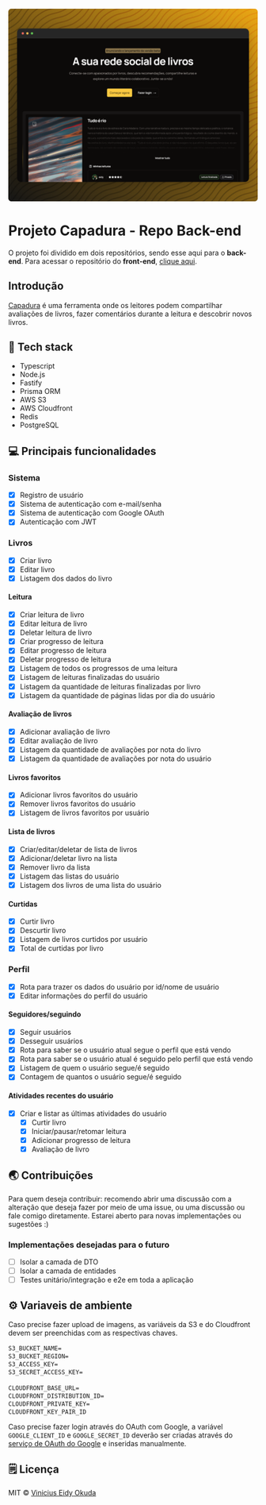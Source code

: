 ![Screenshot](/public/capadura-app.png)

# Projeto Capadura - Repo Back-end

O projeto foi dividido em dois repositórios, sendo esse aqui para o **back-end**. Para acessar o repositório do **front-end**, [clique aqui](https://github.com/eidynho/capadura).

## Introdução

[Capadura](http://capadura.io) é uma ferramenta onde os leitores podem compartilhar avaliações de livros, fazer comentários durante a leitura e descobrir novos livros.

## 🤖 Tech stack

- Typescript
- Node.js
- Fastify
- Prisma ORM
- AWS S3
- AWS Cloudfront
- Redis
- PostgreSQL

## 💻 Principais funcionalidades

### Sistema

- [x] Registro de usuário
- [x] Sistema de autenticação com e-mail/senha
- [x] Sistema de autenticação com Google OAuth
- [x] Autenticação com JWT

### Livros

- [x] Criar livro
- [x] Editar livro
- [x] Listagem dos dados do livro

#### Leitura

- [x] Criar leitura de livro
- [x] Editar leitura de livro
- [x] Deletar leitura de livro
- [x] Criar progresso de leitura
- [x] Editar progresso de leitura
- [x] Deletar progresso de leitura
- [x] Listagem de todos os progressos de uma leitura
- [x] Listagem de leituras finalizadas do usuário
- [x] Listagem da quantidade de leituras finalizadas por livro
- [x] Listagem da quantidade de páginas lidas por dia do usuário

#### Avaliação de livros

- [x] Adicionar avaliação de livro
- [x] Editar avaliação de livro
- [x] Listagem da quantidade de avaliações por nota do livro
- [x] Listagem da quantidade de avaliações por nota do usuário

#### Livros favoritos

- [x] Adicionar livros favoritos do usuário
- [x] Remover livros favoritos do usuário
- [x] Listagem de livros favoritos por usuário

#### Lista de livros

- [x] Criar/editar/deletar de lista de livros
- [x] Adicionar/deletar livro na lista
- [x] Remover livro da lista
- [x] Listagem das listas do usuário
- [x] Listagem dos livros de uma lista do usuário

#### Curtidas

- [x] Curtir livro
- [x] Descurtir livro
- [x] Listagem de livros curtidos por usuário
- [x] Total de curtidas por livro

### Perfil

- [x] Rota para trazer os dados do usuário por id/nome de usuário
- [x] Editar informações do perfil do usuário

#### Seguidores/seguindo

- [x] Seguir usuários
- [x] Desseguir usuários
- [x] Rota para saber se o usuário atual segue o perfil que está vendo
- [x] Rota para saber se o usuário atual é seguido pelo perfil que está vendo
- [x] Listagem de quem o usuário segue/é seguido
- [x] Contagem de quantos o usuário segue/é seguido

#### Atividades recentes do usuário

- [x] Criar e listar as últimas atividades do usuário
    - [x] Curtir livro
    - [x] Iniciar/pausar/retomar leitura
    - [x] Adicionar progresso de leitura
    - [x] Avaliação de livro

## 🌏 Contribuições

Para quem deseja contribuir: recomendo abrir uma discussão com a alteração que deseja fazer por meio de uma issue, ou uma discussão ou fale comigo diretamente. Estarei aberto para novas implementações ou sugestões :)

### Implementações desejadas para o futuro

- [ ] Isolar a camada de DTO
- [ ] Isolar a camada de entidades
- [ ] Testes unitário/integração e e2e em toda a aplicação

## ⚙️ Variaveis de ambiente

Caso precise fazer upload de imagens, as variáveis da S3 e do Cloudfront devem ser preenchidas com as respectivas chaves.

```
S3_BUCKET_NAME=
S3_BUCKET_REGION=
S3_ACCESS_KEY=
S3_SECRET_ACCESS_KEY=

CLOUDFRONT_BASE_URL=
CLOUDFRONT_DISTRIBUTION_ID=
CLOUDFRONT_PRIVATE_KEY=
CLOUDFRONT_KEY_PAIR_ID
```

Caso precise fazer login através do OAuth com Google, a variável `GOOGLE_CLIENT_ID` e `GOOGLE_SECRET_ID` deverão ser criadas através do [serviço de OAuth do Google](https://console.cloud.google.com) e inseridas manualmente.

## 🗒️ Licença

MIT © [Vinicius Eidy Okuda](https://github.com/eidynho)

